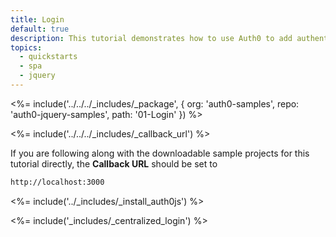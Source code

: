 ```yaml
---
title: Login
default: true
description: This tutorial demonstrates how to use Auth0 to add authentication and authorization to your web app
topics:
  - quickstarts
  - spa
  - jquery
---
```


<%= include('../../../_includes/_package', {
  org: 'auth0-samples',
  repo: 'auth0-jquery-samples',
  path: '01-Login'
}) %>

<%= include('../../../_includes/_callback_url') %>

If you are following along with the downloadable sample projects for this tutorial directly, the **Callback URL** should be set to

```bash
http://localhost:3000
```

<%= include('../_includes/_install_auth0js') %>

<%= include('_includes/_centralized_login') %>